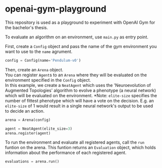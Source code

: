 # openai-gym-playground

This repository is used as a playground to experiment with OpenAI Gym for the bachelor's thesis.

To evaluate an algorithm on an environment, use `main.py` as entry point.

First, create a `Config` object and pass the name of the gym environment you want to use to the `name` agrument.
```python
config = Config(name='Pendulum-v0')
```



Then, create an `Arena` object.  
You can register `Agent`s to an `Arena` where they will be evaluated on the environment specified in the `Config` object.  
In this example, we create a `NeatAgent` which uses the 'Neuroevolution of Augmented Topologies' algorithm to evolve a phenotype (a neural network) which will be evaluated on the environment.
*Note: `elite-size` specifies the number of fittest phenotype which will have a vote on the decision. E.g. an `elite-size` of 1 would result in a single neural network's output to be used to decide an action.
```python
arena = Arena(config)

agent = NeatAgent(elite_size=3)
arena.register(agent)
```
  
  
  
To run the environment and evaluate all registered agents, call the `run` funtion on the arena.
This funtion returns an `Evaluation` object, which holds information about the performance of each registered agent.
```python
evaluations = arena.run()
```
